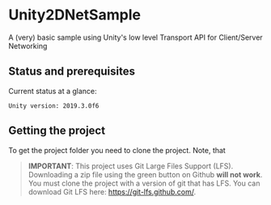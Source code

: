 # Unity2DNetSample
A (very) basic sample using Unity's low level Transport API for Client/Server Networking

## Status and prerequisites

Current status at a glance:
```
Unity version: 2019.3.0f6
```

## Getting the project

To get the project folder you need to clone the project.
Note, that 

> __IMPORTANT__: 
> This project uses Git Large Files Support (LFS). Downloading a zip file using the green button on Github
> **will not work**. You must clone the project with a version of git that has LFS.
> You can download Git LFS here: https://git-lfs.github.com/.
